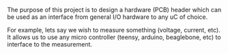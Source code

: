 The purpose of this project is to design a hardware (PCB) header which can be used as an interface from general I/O hardware to any uC of choice.

For example, lets say we wish to measure something (voltage, current, etc). It allows us to use any micro controller (teensy, arduino, beaglebone, etc) to interface to the measurement.
